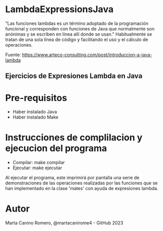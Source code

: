# LambdaExpressionsJava

"Las funciones lambdas es un término adoptado de la programación funcional y corresponden con funciones de Java que normalmente son anónimas y se escriben en línea allí donde se usan." Habitualmente se tratan de una sola línea de código y facilitando el uso y el cálculo de operaciones.

Fuente:
https://www.arteco-consulting.com/post/introduccion-a-java-lambda

## Ejercicios de Expresiones Lambda en Java 

# Pre-requisitos
- Haber instalado Java
- Haber instalado Make

# Instrucciones de complilacion y ejecucion del programa
- Compilar: make compilar
- Ejecutar: make ejecutar

Al ejecutar el programa, este imprimirá por pantalla una serie de demonstraciones de las operaciones realizadas por las funciones que se han implementado en la clase 'mates' con ayuda de expresiones lambda.

# Autor
Marta Canino Romero, @martacanirome4 - GitHub 2023
